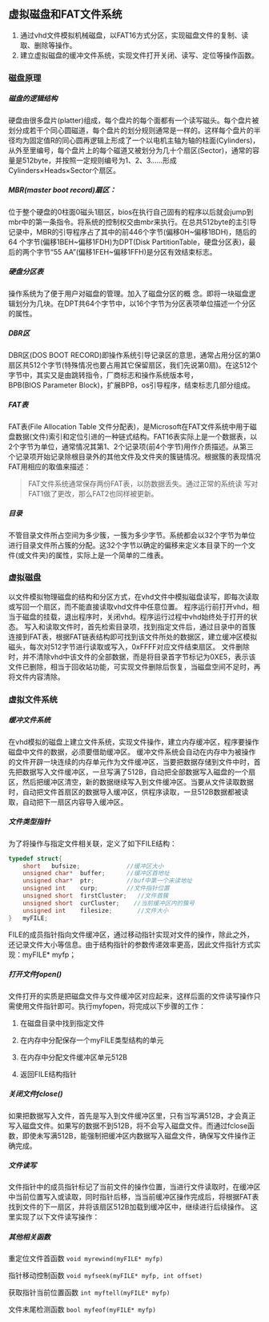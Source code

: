 ## 虚拟磁盘和FAT文件系统

1. 通过vhd文件模拟机械磁盘，以FAT16方式分区，实现磁盘文件的复制、读取、删除等操作。
2. 建立虚拟磁盘的缓冲文件系统，实现文件打开关闭、读写、定位等操作函数。

### 磁盘原理

##### 磁盘的逻辑结构

硬盘由很多盘片(platter)组成，每个盘片的每个面都有一个读写磁头。每个盘片被划分成若干个同心圆磁道，每个盘片的划分规则通常是一样的。这样每个盘片的半径均为固定值R的同心圆再逻辑上形成了一个以电机主轴为轴的柱面(Cylinders)，从外至里编号，每个盘片上的每个磁道又被划分为几十个扇区(Sector)，通常的容量是512byte，并按照一定规则编号为1、2、3……形成 Cylinders×Heads×Sector个扇区。

##### MBR(master boot record)扇区：

位于整个硬盘的0柱面0磁头1扇区，bios在执行自己固有的程序以后就会jump到mbr中的第一条指令。将系统的控制权交由mbr来执行。在总共512byte的主引导记录中，MBR的引导程序占了其中的前446个字节(偏移0H~偏移1BDH)，随后的64 个字节(偏移1BEH~偏移1FDH)为DPT(Disk PartitionTable，硬盘分区表)，最后的两个字节“55 AA”(偏移1FEH~偏移1FFH)是分区有效结束标志。

##### 硬盘分区表

操作系统为了便于用户对磁盘的管理。加入了磁盘分区的概 念。即将一块磁盘逻辑划分为几块。在DPT共64个字节中，以16个字节为分区表项单位描述一个分区的属性。

##### DBR区

DBR区(DOS BOOT RECORD)即操作系统引导记录区的意思，通常占用分区的第0扇区共512个字节(特殊情况也要占用其它保留扇区，我们先说第0扇)。在这512个字节中，其实又是由跳转指令，厂商标志和操作系统版本号，BPB(BIOS Parameter Block)，扩展BPB，os引导程序，结束标志几部分组成。

##### FAT表

FAT表(File Allocation Table 文件分配表)，是Microsoft在FAT文件系统中用于磁盘数据(文件)索引和定位引进的一种链式结构。FAT16表实际上是一个数据表，以2个字节为单位，通常情况其第1、2个记录项(前4个字节)用作介质描述。从第三个记录项开始记录除根目录外的其他文件及文件夹的簇链情况。根据簇的表现情况FAT用相应的取值来描述：

> FAT文件系统通常保存两份FAT表，以防数据丢失。通过正常的系统读 写对FAT1做了更改，那么FAT2也同样被更新。

##### 目录

不管目录文件所占空间为多少簇，一簇为多少字节。系统都会以32个字节为单位进行目录文件所占簇的分配。这32个字节以确定的偏移来定义本目录下的一个文件(或文件夹)的属性，实际上是一个简单的二维表。

### 虚拟磁盘

以文件模拟物理磁盘的结构和分区方式，在vhd文件中模拟磁盘读写，即每次读取或写回一个扇区，而不能直接读取vhd文件中任意位置。
程序运行前打开vhd，相当于磁盘的挂载，退出程序时，关闭vhd。程序运行过程中vhd始终处于打开的状态。
写入和读取文件时，首先检索目录项，找到指定文件后，通过目录中的首簇连接到FAT表，根据FAT链表结构即可找到该文件所处的数据区，建立缓冲区模拟磁头，每次对512字节进行读取或写入，0xFFFF对应文件结束扇区。
文件删除时，并不清除vhd中该文件的全部数据，而是将目录首字节标记为0XE5，表示该文件已删除，相当于回收站功能，可实现文件删除后恢复，当磁盘空间不足时，再将文件内容清除。

### 虚拟文件系统

##### 缓冲文件系统

在vhd模拟的磁盘上建立文件系统，实现文件操作，建立内存缓冲区，程序要操作磁盘中文件的数据，必须要借助缓冲区。
缓冲文件系统会自动在内存中为被操作的文件开辟一块连续的内存单元作为文件缓冲区，当要把数据存储到文件中时，首先把数据写入文件缓冲区，一旦写满了512B，自动把全部数据写入磁盘的一个扇区，然后把缓冲区清空，新的数据继续写入到文件缓冲区。当要从文件读取数据时，自动把文件首扇区的数据导入缓冲区，供程序读取，一旦512B数据都被读取，自动把下一扇区内容导入缓冲区。

##### 文件类型指针

为了将操作与指定文件相关联，定义了如下FILE结构：

```c
typedef struct{
    short   bufsize;             //缓冲区大小
    unsigned char*  buffer;      //缓冲区首地址
    unsigned char*  ptr;         //buf中第一个未读地址
    unsigned int    curp;        //文件指针位置
    unsigned short  firstCluster;   //文件首簇
    unsigned short  curCluster;    //当前缓冲区内的簇号
    unsigned int    filesize;       //文件大小
}   myFILE;
```

FILE的成员指针指向文件缓冲区，通过移动指针实现对文件的操作，除此之外，还记录文件大小等信息。由于结构指针的参数传递效率更高，因此文件指针方式实现：
​	myFILE* 	myfp；

##### 打开文件fopen()

文件打开的实质是把磁盘文件与文件缓冲区对应起来，这样后面的文件读写操作只需使用文件指针即可。执行myfopen，将完成以下步骤的工作：

1. 在磁盘目录中找到指定文件

2. 在内存中分配保存一个myFILE类型结构的单元
3. 在内存中分配文件缓冲区单元512B
4. 返回FILE结构指针

##### 关闭文件fclose()

如果把数据写入文件，首先是写入到文件缓冲区里，只有当写满512B，才会真正写入磁盘文件。如果写的数据不到512B，将不会写入磁盘文件。而通过fclose函数，即使未写满512B，能强制把缓冲区内数据写入磁盘文件，确保写文件操作正确完成。    

##### 文件读写

文件指针中的成员指针标记了当前文件的操作位置，当进行文件读取时，在缓冲区中当前位置写入或读取，同时指针后移，当当前缓冲区操作完成后，将根据FAT表找到文件的下一扇区，并将该扇区512B加载到缓冲区中，继续进行后续操作。
这里实现了以下文件读写操作：

##### 其他相关函数

重定位文件首函数 `void myrewind(myFILE* myfp)`

指针移动控制函数 `void myfseek(myFILE* myfp, int offset)`

获取指针当前位置函数 `int myftell(myFILE* myfp)`

文件末尾检测函数 `bool myfeof(myFILE* myfp)`








